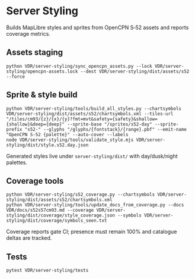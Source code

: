 # Server Styling

Builds MapLibre styles and sprites from OpenCPN S‑52 assets and reports coverage metrics.

## Assets staging
```
python VDR/server-styling/sync_opencpn_assets.py --lock VDR/server-styling/opencpn-assets.lock --dest VDR/server-styling/dist/assets/s52 --force
```

## Sprite & style build
```
python VDR/server-styling/tools/build_all_styles.py --chartsymbols VDR/server-styling/dist/assets/s52/chartsymbols.xml --tiles-url "/tiles/cm93/{z}/{x}/{y}?fmt=mvt&safety={safety}&shallow={shallow}&deep={deep}" --sprite-base "/sprites/s52-day" --sprite-prefix "s52-" --glyphs "/glyphs/{fontstack}/{range}.pbf" --emit-name "OpenCPN S-52 {palette}" --auto-cover --labels
node VDR/server-styling/tools/validate_style.mjs VDR/server-styling/dist/style.s52.day.json
```
Generated styles live under `server-styling/dist/` with day/dusk/night palettes.

## Coverage tools
```
python VDR/server-styling/s52_coverage.py --chartsymbols VDR/server-styling/dist/assets/s52/chartsymbols.xml
python VDR/server-styling/tools/update_docs_from_coverage.py --docs VDR/docs/s52s57cm93.md --coverage VDR/server-styling/dist/coverage/style_coverage.json --symbols VDR/server-styling/dist/coverage/symbols_seen.txt
```
Coverage reports gate CI; presence must remain 100% and catalogue deltas are tracked.

## Tests
```
pytest VDR/server-styling/tests
```
